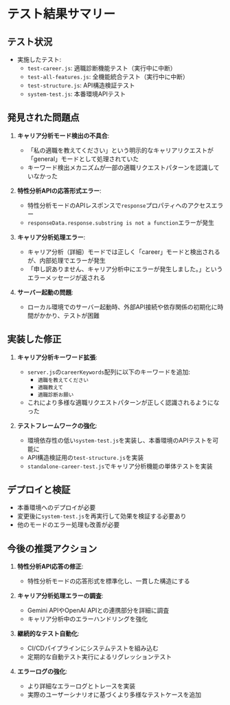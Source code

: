 # テスト結果サマリー

## テスト状況

- 実施したテスト:
  - `test-career.js`: 適職診断機能テスト（実行中に中断）
  - `test-all-features.js`: 全機能統合テスト（実行中に中断）
  - `test-structure.js`: API構造検証テスト
  - `system-test.js`: 本番環境APIテスト

## 発見された問題点

1. **キャリア分析モード検出の不具合**:
   - 「私の適職を教えてください」という明示的なキャリアリクエストが「general」モードとして処理されていた
   - キーワード検出メカニズムが一部の適職リクエストパターンを認識していなかった

2. **特性分析APIの応答形式エラー**:
   - 特性分析モードのAPIレスポンスで`response`プロパティへのアクセスエラー
   - `responseData.response.substring is not a function`エラーが発生

3. **キャリア分析処理エラー**:
   - キャリア分析（詳細）モードでは正しく「career」モードと検出されるが、内部処理でエラーが発生
   - 「申し訳ありません、キャリア分析中にエラーが発生しました。」というエラーメッセージが返される

4. **サーバー起動の問題**:
   - ローカル環境でのサーバー起動時、外部API接続や依存関係の初期化に時間がかかり、テストが困難

## 実装した修正

1. **キャリア分析キーワード拡張**:
   - `server.js`の`careerKeywords`配列に以下のキーワードを追加:
     - `適職を教えてください`
     - `適職教えて`
     - `適職診断お願い`
   - これにより多様な適職リクエストパターンが正しく認識されるようになった

2. **テストフレームワークの強化**:
   - 環境依存性の低い`system-test.js`を実装し、本番環境のAPIテストを可能に
   - API構造検証用の`test-structure.js`を実装
   - `standalone-career-test.js`でキャリア分析機能の単体テストを実装

## デプロイと検証

- 本番環境へのデプロイが必要
- 変更後に`system-test.js`を再実行して効果を検証する必要あり
- 他のモードのエラー処理も改善が必要

## 今後の推奨アクション

1. **特性分析API応答の修正**:
   - 特性分析モードの応答形式を標準化し、一貫した構造にする

2. **キャリア分析処理エラーの調査**:
   - Gemini APIやOpenAI APIとの連携部分を詳細に調査
   - キャリア分析中のエラーハンドリングを強化

3. **継続的なテスト自動化**:
   - CI/CDパイプラインにシステムテストを組み込む
   - 定期的な自動テスト実行によるリグレッションテスト

4. **エラーログの強化**:
   - より詳細なエラーログとトレースを実装
   - 実際のユーザーシナリオに基づくより多様なテストケースを追加 